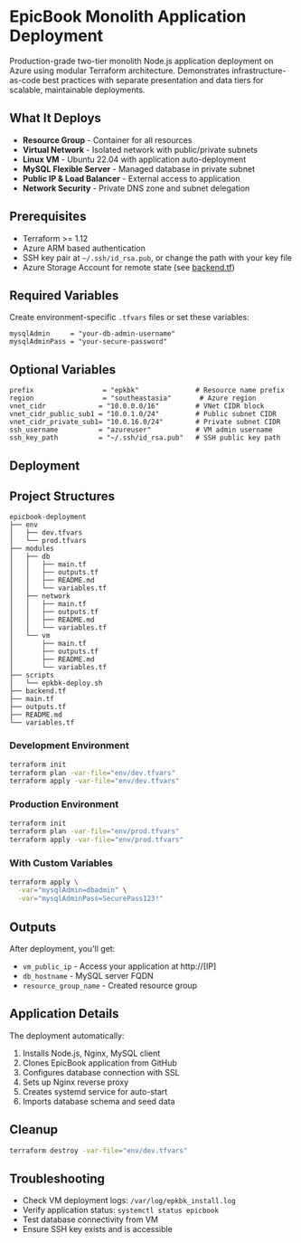 # EpicBook Monolith Application Deployment

Production-grade two-tier monolith Node.js application deployment on Azure using modular Terraform architecture. Demonstrates infrastructure-as-code best practices with separate presentation and data tiers for scalable, maintainable deployments.

## What It Deploys

- **Resource Group** - Container for all resources
- **Virtual Network** - Isolated network with public/private subnets
- **Linux VM** - Ubuntu 22.04 with application auto-deployment
- **MySQL Flexible Server** - Managed database in private subnet
- **Public IP & Load Balancer** - External access to application
- **Network Security** - Private DNS zone and subnet delegation

## Prerequisites

- Terraform >= 1.12
- Azure ARM based authentication
- SSH key pair at `~/.ssh/id_rsa.pub`, or change the path with your key file
- Azure Storage Account for remote state (see [backend.tf](./backend.tf))

## Required Variables

Create environment-specific `.tfvars` files or set these variables:

```hcl
mysqlAdmin     = "your-db-admin-username"
mysqlAdminPass = "your-secure-password"
```

## Optional Variables

```hcl
prefix                 = "epkbk"              # Resource name prefix
region                 = "southeastasia"       # Azure region
vnet_cidr             = "10.0.0.0/16"         # VNet CIDR block
vnet_cidr_public_sub1 = "10.0.1.0/24"         # Public subnet CIDR
vnet_cidr_private_sub1= "10.0.16.0/24"        # Private subnet CIDR
ssh_username          = "azureuser"           # VM admin username
ssh_key_path          = "~/.ssh/id_rsa.pub"   # SSH public key path
```

## Deployment

## Project Structures

```shell
epicbook-deployment
├── env
│   ├── dev.tfvars
│   └── prod.tfvars
├── modules
│   ├── db
│   │   ├── main.tf
│   │   ├── outputs.tf
│   │   ├── README.md
│   │   └── variables.tf
│   ├── network
│   │   ├── main.tf
│   │   ├── outputs.tf
│   │   ├── README.md
│   │   └── variables.tf
│   └── vm
│       ├── main.tf
│       ├── outputs.tf
│       ├── README.md
│       └── variables.tf
├── scripts
│   └── epkbk-deploy.sh
├── backend.tf
├── main.tf
├── outputs.tf
├── README.md
└── variables.tf
```

### Development Environment

```bash
terraform init
terraform plan -var-file="env/dev.tfvars"
terraform apply -var-file="env/dev.tfvars"
```

### Production Environment

```bash
terraform init
terraform plan -var-file="env/prod.tfvars"
terraform apply -var-file="env/prod.tfvars"
```

### With Custom Variables

```bash
terraform apply \
  -var="mysqlAdmin=dbadmin" \
  -var="mysqlAdminPass=SecurePass123!"
```

## Outputs

After deployment, you'll get:

- `vm_public_ip` - Access your application at http://[IP]
- `db_hostname` - MySQL server FQDN
- `resource_group_name` - Created resource group

## Application Details

The deployment automatically:

1. Installs Node.js, Nginx, MySQL client
2. Clones EpicBook application from GitHub
3. Configures database connection with SSL
4. Sets up Nginx reverse proxy
5. Creates systemd service for auto-start
6. Imports database schema and seed data

## Cleanup

```bash
terraform destroy -var-file="env/dev.tfvars"
```

## Troubleshooting

- Check VM deployment logs: `/var/log/epkbk_install.log`
- Verify application status: `systemctl status epicbook`
- Test database connectivity from VM
- Ensure SSH key exists and is accessible